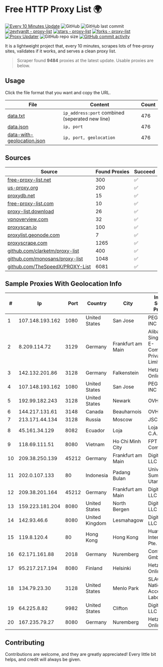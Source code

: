 
# Free HTTP Proxy List 🌍

[![Every 10 Minutes Update](https://github.com/mertguvencli/http-proxy-list/actions/workflows/main.yml/badge.svg?branch=main)](https://github.com/mertguvencli/http-proxy-list/actions/workflows/main.yml)
![GitHub](https://img.shields.io/github/license/mertguvencli/http-proxy-list)
![GitHub last commit](https://img.shields.io/github/last-commit/mertguvencli/http-proxy-list)
[![zevtyardt - proxy-list](https://img.shields.io/static/v1?label=zevtyardt&message=proxy-list&color=blue&logo=github)](https://github.com/zevtyardt/proxy-list "Go to GitHub repo")
[![stars - proxy-list](https://img.shields.io/github/stars/zevtyardt/proxy-list?style=social)](https://github.com/zevtyardt/proxy-list)
[![forks - proxy-list](https://img.shields.io/github/forks/zevtyardt/proxy-list?style=social)](https://github.com/zevtyardt/proxy-list)
[![Proxy Updater](https://github.com/zevtyardt/proxy-list/workflows/Proxy%20Updater/badge.svg)](https://github.com/zevtyardt/proxy-list/actions?query=workflow:"Proxy+Updater")
![GitHub repo size](https://img.shields.io/github/repo-size/zevtyardt/proxy-list)
[![GitHub commit activity](https://img.shields.io/github/commit-activity/m/zevtyardt/proxy-list?logo=commits)](https://github.com/zevtyardt/proxy-list/commits/main)

It is a lightweight project that, every 10 minutes, scrapes lots of free-proxy sites, validates if it works, and serves a clean proxy list.

> Scraper found **9484** proxies at the latest update. Usable proxies are below.

## Usage

Click the file format that you want and copy the URL.

|File|Content|Count|
|----|-------|-----|
|[data.txt](https://raw.githubusercontent.com/mertguvencli/http-proxy-list/main/proxy-list/data.txt)|`ip_address:port` combined (seperated new line)|476|
|[data.json](https://raw.githubusercontent.com/mertguvencli/http-proxy-list/main/proxy-list/data.json)|`ip, port`|476|
|[data-with-geolocation.json](https://raw.githubusercontent.com/mertguvencli/http-proxy-list/main/proxy-list/data-with-geolocation.json)|`ip, port, geolocation`|476|

## Sources

|Source|Found Proxies|Succeed|
|------|-------------|-------|
|[free-proxy-list.net](https://free-proxy-list.net)|300|✅|
|[us-proxy.org](https://www.us-proxy.org)|200|✅|
|[proxydb.net](http://proxydb.net)|15|✅|
|[free-proxy-list.com](https://free-proxy-list.com/?page=&port=&type%5B%5D=http&type%5B%5D=https&up_time=0&search=Search)|10|✅|
|[proxy-list.download](https://www.proxy-list.download/HTTP)|26|✅|
|[vpnoverview.com](https://vpnoverview.com/privacy/anonymous-browsing/free-proxy-servers)|32|✅|
|[proxyscan.io](https://www.proxyscan.io)|100|✅|
|[proxylist.geonode.com](https://proxylist.geonode.com/api/proxy-list?limit=300&page=1&sort_by=lastChecked&sort_type=desc&protocols=http,https)|7|✅|
|[proxyscrape.com](https://api.proxyscrape.com/v2/?request=displayproxies&protocol=http&timeout=10000&country=all&ssl=all&anonymity=all)|1265|✅|
|[github.com/clarketm/proxy-list](https://raw.githubusercontent.com/clarketm/proxy-list/master/proxy-list-raw.txt)|400|✅|
|[github.com/monosans/proxy-list](https://raw.githubusercontent.com/monosans/proxy-list/main/proxies/http.txt)|1048|✅|
|[github.com/TheSpeedX/PROXY-List](https://raw.githubusercontent.com/TheSpeedX/PROXY-List/master/http.txt)|6081|✅|


## Sample Proxies With Geolocation Info

|#|Ip|Port|Country|City|Internet Service Provider|
|-|--|----|-------|----|-------------------------|
|1|107.148.193.162|1080|United States|San Jose|PEG TECH INC|
|2|8.209.114.72|3129|Germany|Frankfurt am Main|Alibaba.com Singapore E-Commerce Private Limited|
|3|142.132.201.86|3128|Germany|Falkenstein|Hetzner Online GmbH|
|4|107.148.193.162|1080|United States|San Jose|PEG TECH INC|
|5|192.99.182.243|3128|United States|Newark|OVH Hosting|
|6|144.217.131.61|3148|Canada|Beauharnois|OVH Hosting|
|7|213.171.44.134|3128|Russia|Moscow|JSC Comcor|
|8|45.161.34.129|8082|Ecuador|Loja|Lojasystem C.A.|
|9|118.69.111.51|8080|Vietnam|Ho Chi Minh City|FPT Telecom Company|
|10|209.38.250.139|45212|Germany|Frankfurt am Main|DigitalOcean, LLC|
|11|202.0.107.133|80|Indonesia|Padang Bulan|Universitas Sumatera Utara|
|12|209.38.201.164|45212|Germany|Frankfurt am Main|DigitalOcean, LLC|
|13|159.223.181.204|8080|United States|North Bergen|DigitalOcean, LLC|
|14|142.93.46.6|8080|United Kingdom|Lesmahagow|DigitalOcean, LLC|
|15|119.8.120.4|80|Hong Kong|Hong Kong|Huawei International Pte. LTD|
|16|62.171.161.88|2018|Germany|Nuremberg|Contabo GmbH|
|17|95.217.217.194|8080|Finland|Helsinki|Hetzner Online GmbH|
|18|134.79.23.30|3128|United States|Menlo Park|SLAC National Accelerator Laboratory|
|19|64.225.8.82|9982|United States|Clifton|DigitalOcean, LLC|
|20|167.235.79.27|8080|Germany|Nuremberg|Hetzner Online GmbH|



## Contributing

Contributions are welcome, and they are greatly appreciated! Every
little bit helps, and credit will always be given.

